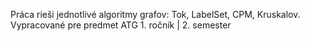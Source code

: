 Práca rieši jednotlivé algoritmy grafov: Tok, LabelSet, CPM, Kruskalov. Vypracované pre predmet ATG 1. ročník | 2. semester
